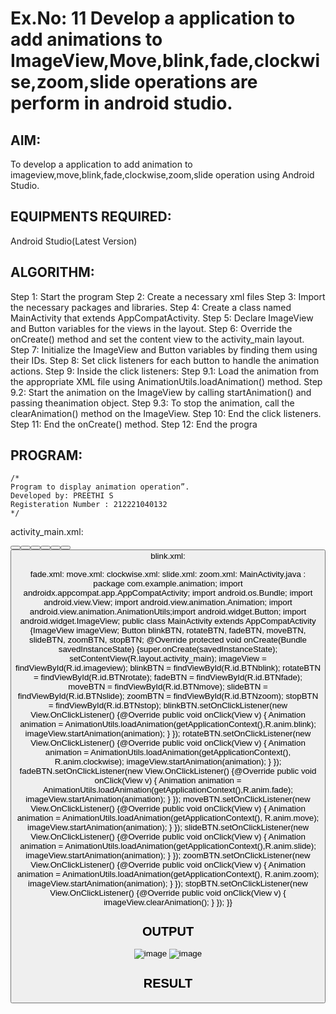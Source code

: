 # Ex.No: 11 Develop a application to add animations to ImageView,Move,blink,fade,clockwise,zoom,slide operations are perform in android studio.


## AIM:

To develop a application to add animation to imageview,move,blink,fade,clockwise,zoom,slide operation using Android Studio.

## EQUIPMENTS REQUIRED:

Android Studio(Latest Version)

## ALGORITHM:

Step 1: Start the program
Step 2: Create a necessary xml files
Step 3: Import the necessary packages and libraries. 
Step 4: Create a class named MainActivity that extends AppCompatActivity. 
Step 5: Declare ImageView and Button variables for the views in the layout. 
Step 6: Override the onCreate() method and set the content view to the activity_main layout. 
Step 7: Initialize the ImageView and Button variables by finding them using their IDs.
Step 8: Set click listeners for each button to handle the animation actions. 
Step 9: Inside the click listeners:
Step 9.1: Load the animation from the appropriate XML file using
AnimationUtils.loadAnimation() method. 
Step 9.2: Start the animation on the ImageView by calling startAnimation() and passing theanimation
object. 
Step 9.3: To stop the animation, call the clearAnimation() method on the ImageView.
Step 10: End the click listeners. 
Step 11: End the onCreate() method. 
Step 12: End the progra

## PROGRAM:
```
/*
Program to display animation operation”.
Developed by: PREETHI S
Registeration Number : 212221040132
*/
```
activity_main.xml:
<?xml version="1.0" encoding="utf-8"?>
<RelativeLayout
xmlns:android="http://schemas.android.com/apk/res/android" xmlns:tools="http://schemas.android.com/tools" xmlns:app="http://schemas.android.com/apk/res-auto" android:layout_width="match_parent" android:layout_height="match_parent"
tools:context=".MainActivity">
<ImageView android:id="@+id/imageview" android:layout_width="200dp" android:layout_height="200dp" android:layout_centerHorizontal="true" android:layout_marginTop="40dp" android:contentDescription="@string/app_name" android:src="@drawable/img" />
<LinearLayout android:id="@+id/linear1" android:layout_width="match_parent" android:layout_height="wrap_content" android:layout_below="@id/imageview" android:layout_marginTop="30dp" android:orientation="horizontal" android:weightSum="3">
<Button
android:id="@+id/BTNblink"
style="@style/TextAppearance.AppCompat.Widget.Button" android:layout_width="0dp" android:layout_height="wrap_content"
android:layout_margin="10dp" android:layout_weight="1" android:padding="3dp" android:text="@string/blink" android:textColor="@color/white" />
<Button
android:id="@+id/BTNrotate"
style="@style/TextAppearance.AppCompat.Widget.Button" android:layout_width="0dp" android:layout_height="wrap_content" android:layout_margin="10dp" android:layout_weight="1" android:padding="3dp" android:text="@string/clockwise" android:textColor="@color/white" />
<Button
android:id="@+id/BTNfade"
style="@style/TextAppearance.AppCompat.Widget.Button" android:layout_width="0dp" android:layout_height="wrap_content" android:layout_margin="10dp" android:layout_weight="1" android:padding="3dp" android:text="@string/fade" android:textColor="@color/white" />
</LinearLayout>
<LinearLayout android:id="@+id/linear2" android:layout_width="match_parent" android:layout_height="wrap_content"
android:layout_below="@id/linear1" android:layout_marginTop="30dp" android:orientation="horizontal" android:weightSum="3">
<Button
android:id="@+id/BTNmove"
style="@style/TextAppearance.AppCompat.Widget.Button" android:layout_width="0dp" android:layout_height="wrap_content" android:layout_margin="10dp" android:layout_weight="1" android:padding="3dp" android:text="@string/move" android:textColor="@color/white" />
<Button
android:id="@+id/BTNslide"
style="@style/TextAppearance.AppCompat.Widget.Button" android:layout_width="0dp" android:layout_height="wrap_content" android:layout_margin="10dp" android:layout_weight="1" android:padding="3dp" android:text="@string/slide" android:textColor="@color/white" />
<Button
android:id="@+id/BTNzoom"
style="@style/TextAppearance.AppCompat.Widget.Button" android:layout_width="0dp" android:layout_height="wrap_content" android:layout_margin="10dp"
android:layout_weight="1" android:padding="3dp" android:text="@string/zoom" android:textColor="@color/white" />
</LinearLayout>
<Button
android:id="@+id/BTNstop" android:layout_width="match_parent" android:layout_height="wrap_content" android:layout_below="@id/linear2" android:layout_marginLeft="30dp" android:layout_marginTop="30dp" android:layout_marginRight="30dp" android:text="@string/stop_animation" />
</RelativeLayout>
blink.xml:
<?xml version="1.0" encoding="utf-8"?>
<set xmlns:android="http://schemas.android.com/apk/res/android" android:layout_width="match_parent" android:layout_height="match_parent">
<alpha android:fromAlpha="0.0" android:toAlpha="1.0" android:interpolator="@android:anim/accelerate_interpolator" android:duration="500" android:repeatMode="reverse" android:repeatCount="infinite"/>
</set>
fade.xml:
<?xml version="1.0" encoding="utf-8"?>
<set xmlns:android="http://schemas.android.com/apk/res/android" android:layout_width="match_parent" android:layout_height="match_parent" android:interpolator="@android:anim/accelerate_interpolator">
<alpha
android:duration="1000" android:fromAlpha="0" android:toAlpha="1" />
<alpha
android:duration="1000" android:fromAlpha="1" android:startOffset="2000"android:toAlpha="0" />
</set>
move.xml:
<?xml version="1.0" encoding="utf-8"?>
<set xmlns:android="http://schemas.android.com/apk/res/android" android:interpolator="@android:anim/linear_interpolator" android:fillAfter="true">
<translate
android:fromXDelta="0%p" android:toXDelta="75%p" android:duration="700" />
</set>
clockwise.xml:
<?xml version="1.0" encoding="utf-8"?>
<set xmlns:android="http://schemas.android.com/apk/res/android" >
<rotate
android:duration="6000" android:fromDegrees="0" android:pivotX="50%" android:pivotY="50%" android:toDegrees="360" />
<rotate
android:duration="6000" android:fromDegrees="360"android:pivotX="50%" android:pivotY="50%" android:startOffset="5000" android:toDegrees="0" />
</set>
slide.xml:
<?xml version="1.0" encoding="utf-8"?>
<set xmlns:android="http://schemas.android.com/apk/res/android" android:fillAfter="true">
<scale
android:duration="500" android:fromXScale="1.0" android:fromYScale="1.0" android:interpolator="@android:anim/linear_interpolator" android:toXScale="1.0" android:toYScale="0.0" />
</set>
zoom.xml:
<?xml version="1.0" encoding="utf-8"?>
<set xmlns:android="http://schemas.android.com/apk/res/android" android:fillAfter="true">
<scale
android:duration="500" android:fromXScale="1.0" android:fromYScale="1.0" android:interpolator="@android:anim/linear_interpolator" android:toXScale="1.0" android:toYScale="0.0" />
</set>
MainActivity.java :
package com.example.animation;
import androidx.appcompat.app.AppCompatActivity;
import android.os.Bundle;
import android.view.View;
import android.view.animation.Animation; import
android.view.animation.AnimationUtils;import
android.widget.Button;
import android.widget.ImageView;
public class MainActivity extends AppCompatActivity
{ImageView imageView;
Button blinkBTN, rotateBTN, fadeBTN, moveBTN, slideBTN, zoomBTN, stopBTN;
@Override
protected void onCreate(Bundle savedInstanceState)
{super.onCreate(savedInstanceState);
setContentView(R.layout.activity_main); imageView =
findViewById(R.id.imageview); blinkBTN =
findViewById(R.id.BTNblink);
rotateBTN = findViewById(R.id.BTNrotate);
fadeBTN = findViewById(R.id.BTNfade);
moveBTN = findViewById(R.id.BTNmove);
slideBTN = findViewById(R.id.BTNslide);
zoomBTN = findViewById(R.id.BTNzoom);
stopBTN = findViewById(R.id.BTNstop);
blinkBTN.setOnClickListener(new View.OnClickListener()
{@Override
public void onClick(View v) {
Animation animation = AnimationUtils.loadAnimation(getApplicationContext(),R.anim.blink);
imageView.startAnimation(animation);
}
});
rotateBTN.setOnClickListener(new View.OnClickListener()
{@Override
public void onClick(View v) {
Animation animation = AnimationUtils.loadAnimation(getApplicationContext(), R.anim.clockwise);
imageView.startAnimation(animation);
}
});
fadeBTN.setOnClickListener(new View.OnClickListener()
{@Override
public void onClick(View v) {
Animation animation = AnimationUtils.loadAnimation(getApplicationContext(),R.anim.fade);
imageView.startAnimation(animation);
}
});
moveBTN.setOnClickListener(new View.OnClickListener()
{@Override
public void onClick(View v) {
Animation animation = AnimationUtils.loadAnimation(getApplicationContext(), R.anim.move);
imageView.startAnimation(animation);
}
});
slideBTN.setOnClickListener(new View.OnClickListener()
{@Override
public void onClick(View v) {
Animation animation = AnimationUtils.loadAnimation(getApplicationContext(),R.anim.slide);
imageView.startAnimation(animation);
}
});
zoomBTN.setOnClickListener(new View.OnClickListener()
{@Override
public void onClick(View v) {
Animation animation = AnimationUtils.loadAnimation(getApplicationContext(), R.anim.zoom);
imageView.startAnimation(animation);
}
});
stopBTN.setOnClickListener(new View.OnClickListener()
{@Override
public void onClick(View v)
{ imageView.clearAnimation();
}
});
}}


## OUTPUT

![image](https://github.com/Preethi132/Mobile-Application-Development/assets/136288465/16dab09a-ef67-45de-aadb-b52790c07653)
![image](https://github.com/Preethi132/Mobile-Application-Development/assets/136288465/9186902a-8a1e-45f8-8b34-914433f47af7)



## RESULT
